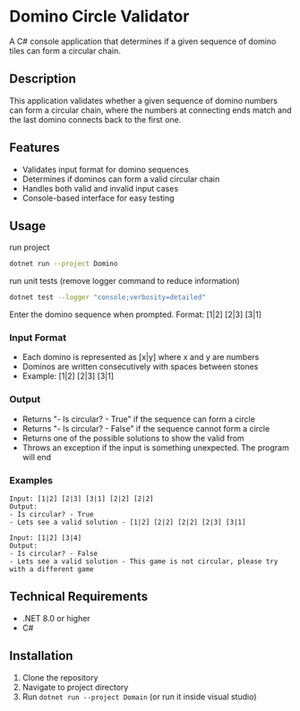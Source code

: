 # Domino Circle Validator

A C# console application that determines if a given sequence of domino tiles can form a circular chain.

## Description

This application validates whether a given sequence of domino numbers can form a circular chain, where the numbers at connecting ends match and the last domino connects back to the first one.

## Features

- Validates input format for domino sequences
- Determines if dominos can form a valid circular chain
- Handles both valid and invalid input cases
- Console-based interface for easy testing

## Usage
run project
```bash
dotnet run --project Domino
```
run unit tests (remove logger command to reduce information)
```bash
dotnet test --logger "console;verbosity=detailed" 
```

Enter the domino sequence when prompted. Format: [1|2] [2|3] [3|1]

### Input Format
- Each domino is represented as [x|y] where x and y are numbers
- Dominos are written consecutively with spaces between stones
- Example: [1|2] [2|3] [3|1]

### Output
- Returns "- Is circular? - True" if the sequence can form a circle
- Returns "- Is circular? - False" if the sequence cannot form a circle
- Returns one of the possible solutions to show the valid from
- Throws an exception if the input is something unexpected. The program will end

### Examples

```
Input: [1|2] [2|3] [3|1] [2|2] [2|2]
Output: 
- Is circular? - True
- Lets see a valid solution - [1|2] [2|2] [2|2] [2|3] [3|1]

Input: [1|2] [3|4]
Output: 
- Is circular? - False
- Lets see a valid solution - This game is not circular, please try with a different game
```

## Technical Requirements

- .NET 8.0 or higher
- C#

## Installation

1. Clone the repository
2. Navigate to project directory
3. Run `dotnet run --project Domain` (or run it inside visual studio)
